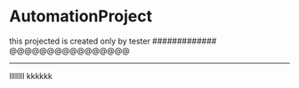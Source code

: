 # AutomationProject
this projected is created only by tester
#############
@@@@@@@@@@@@@@@@


*********************
llllllll
kkkkkk

